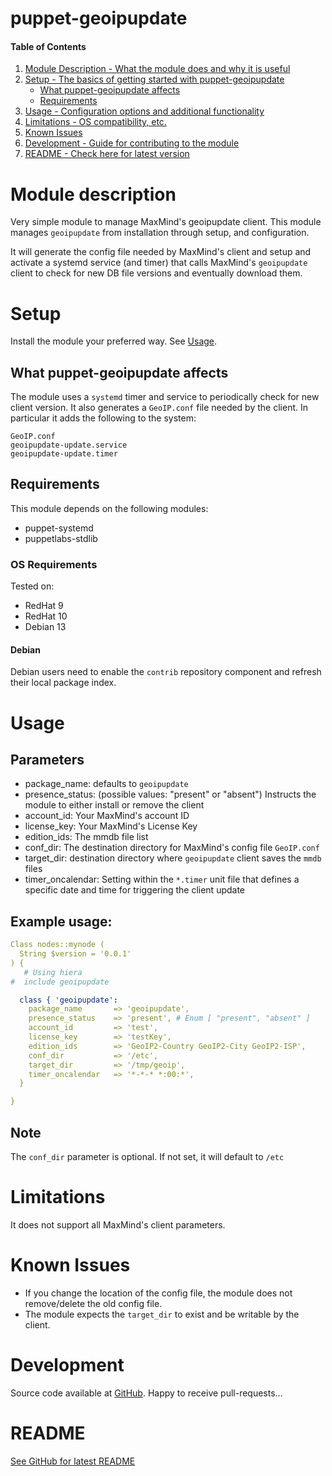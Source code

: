 # puppet-geoipupdate


#### Table of Contents
1. [Module Description - What the module does and why it is useful](#Module%20description)
1. [Setup - The basics of getting started with puppet-geoipupdate](#Setup)
   * [What puppet-geoipupdate affects](#What-puppet-geoipupdate-affects)
   * [Requirements](#Requirements)
1. [Usage - Configuration options and additional functionality](#Usage)
1. [Limitations - OS compatibility, etc.](#Limitations)
1. [Known Issues](#Known%20Issues)
1. [Development - Guide for contributing to the module](#Development)
1. [README - Check here for latest version](#README)

# Module description
Very simple module to manage MaxMind's geoipupdate client.
This module manages `geoipupdate` from installation through setup,
and configuration.

It will generate the config file needed by MaxMind's client and setup and
activate a systemd service (and timer) that calls MaxMind's `geoipupdate`
client to check for new DB file versions and eventually download them.

# Setup
Install the module your preferred way.
See [Usage](#usage).


## What puppet-geoipupdate affects
The module uses a `systemd` timer and service to periodically check for new
client version.
It also generates a `GeoIP.conf` file needed by the client.
In particular it adds the following to the system:
```
GeoIP.conf
geoipupdate-update.service
geoipupdate-update.timer
```

## Requirements
This module depends on the following modules:
- puppet-systemd
- puppetlabs-stdlib

### OS Requirements
Tested on:
- RedHat 9
- RedHat 10
- Debian 13

#### Debian
Debian users need to enable the `contrib` repository component and
refresh their local package index.

# Usage
## Parameters
- package_name: defaults to `geoipupdate`
- presence_status: (possible values: "present" or "absent") Instructs the module to either install or remove the client
- account_id: Your MaxMind's account ID
- license_key: Your MaxMind's License Key
- edition_ids: The mmdb file list
- conf_dir: The destination directory for MaxMind's config file `GeoIP.conf`
- target_dir: destination directory where `geoipupdate` client saves the `mmdb` files
- timer_oncalendar: Setting within the `*.timer` unit file that defines a specific date and time for triggering the client update

## Example usage:
```yaml
Class nodes::mynode (
  String $version = '0.0.1'
) {
   # Using hiera
#  include geoipupdate

  class { 'geoipupdate':
    package_name       => 'geoipupdate',                                                                                                                                      
    presence_status    => 'present', # Enum [ "present", "absent" ]                                                                                                           
    account_id         => 'test',                                                                                                                                             
    license_key        => 'testKey',                                                                                                                                          
    edition_ids        => 'GeoIP2-Country GeoIP2-City GeoIP2-ISP',                                                                                                            
    conf_dir           => '/etc',                                                                                                                                             
    target_dir         => '/tmp/geoip',                                                                                                                                       
    timer_oncalendar   => '*-*-* *:00:*',
  }

}
```

## Note
The `conf_dir` parameter is optional. If not set, it will default to `/etc`


# Limitations
It does not support all MaxMind's client parameters.


# Known Issues
- If you change the location of the config file, the module does not remove/delete
the old config file.
- The module expects the `target_dir` to exist and be writable by the client.

# Development
Source code available at [GitHub](https://github.com/stexads/puppet-geoipupdate).
Happy to receive pull-requests...


# README
[See GitHub for latest README](https://github.com/stexads/puppet-geoipupdate/blob/main/README.md)
